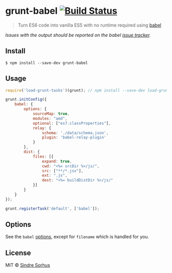 # grunt-babel [![Build Status](https://travis-ci.org/babel/grunt-babel.svg?branch=master)](https://travis-ci.org/babel/grunt-babel)

> Turn ES6 code into vanilla ES5 with no runtime required using [babel](https://github.com/babel/babel)

*Issues with the output should be reported on the babel [issue tracker](https://github.com/babel/babel/issues).*


## Install

```
$ npm install --save-dev grunt-babel
```


## Usage

```js
require('load-grunt-tasks')(grunt); // npm install --save-dev load-grunt-tasks

grunt.initConfig({
	babel: {
		options: {
			sourceMap: true,
			modules: "amd",
			optional: ["es7.classProperties"],
			relay: {
				schema: './data/schema.json',
				plugin: 'babel-relay-plugin'
			}
		},
		dist: {
			files: [{
				expand: true,
				cwd: "<%= srcDir %>/js/",
				src: ["**/*.jsx"],
				ext: ".js",
				dest: "<%= buildDistDir %>/js/"
			}]
		}
	}
});

grunt.registerTask('default', ['babel']);
```


## Options

See the `babel` [options](https://babeljs.io/docs/usage/options), except for `filename` which is handled for you.


## License

MIT © [Sindre Sorhus](http://sindresorhus.com)
